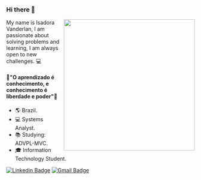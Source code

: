 ### Hi there 👋

<img align="right" src="https://raw.githubusercontent.com/MicaelliMedeiros/micaellimedeiros/master/image/computer-illustration.png" width="350"/>
My name is Isadora Vanderlan, I am passionate about solving problems and learning,
I am always open to new challenges. 💻

#### 🧠"O aprendizado é conhecimento, e conhecimento é liberdade e poder"📖


- 🌎 Brazil.
- 💻 Systems Analyst.
- :books: Studying:  ADVPL-MVC. 
- 🎓 Information Technology Student.

[![Linkedin Badge](https://img.shields.io/badge/-IsadoraVanderlan-blue?style=flat-square&logo=Linkedin&logoColor=white&link=https://www.linkedin.com/in/isadora-vanderlan-2a212b16a/)](https://www.linkedin.com/in/isadora-vanderlan-2a212b16a//)
[![Gmail Badge](https://img.shields.io/badge/-vanderlansantos1991@gmail.com-c14438?style=flat-square&logo=Gmail&logoColor=white&link=mailto:vanderlansantos1991@gmail.com)](mailto:vanderlansantos1991@gmail.com)
